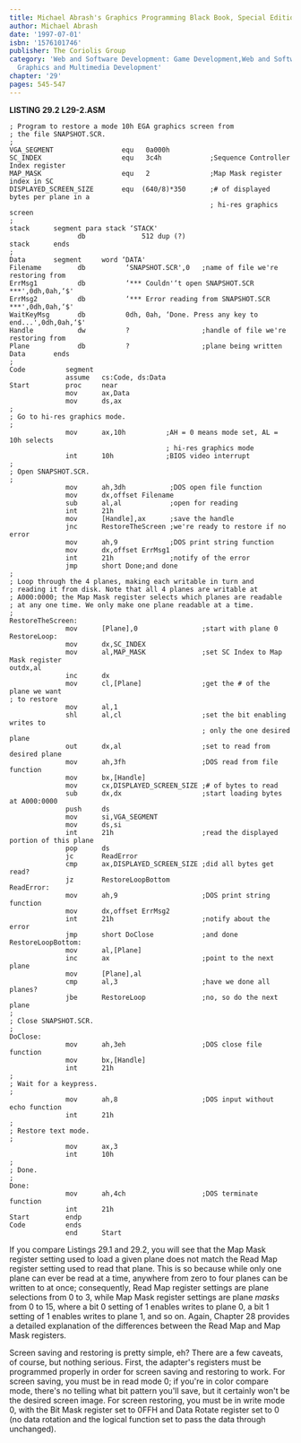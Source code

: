 ```yaml
---
title: Michael Abrash's Graphics Programming Black Book, Special Edition
author: Michael Abrash
date: '1997-07-01'
isbn: '1576101746'
publisher: The Coriolis Group
category: 'Web and Software Development: Game Development,Web and Software Development:
  Graphics and Multimedia Development'
chapter: '29'
pages: 545-547
---
```


**LISTING 29.2 L29-2.ASM**

    ; Program to restore a mode 10h EGA graphics screen from
    ; the file SNAPSHOT.SCR.
    ;
    VGA_SEGMENT                 equ   0a000h
    SC_INDEX                    equ   3c4h            ;Sequence Controller Index register
    MAP_MASK                    equ   2               ;Map Mask register index in SC
    DISPLAYED_SCREEN_SIZE       equ  (640/8)*350      ;# of displayed bytes per plane in a
                                                      ; hi-res graphics screen
    ;
    stack      segment para stack ‘STACK'
                     db              512 dup (?)
    stack      ends
    ;
    Data       segment     word ‘DATA'
    Filename         db          ‘SNAPSHOT.SCR',0   ;name of file we're restoring from
    ErrMsg1          db          ‘*** Couldn'‘t open SNAPSHOT.SCR ***',0dh,0ah,‘$'
    ErrMsg2          db          ‘*** Error reading from SNAPSHOT.SCR ***',0dh,0ah,‘$'
    WaitKeyMsg       db          0dh, 0ah, ‘Done. Press any key to end...',0dh,0ah,‘$'
    Handle           dw          ?                  ;handle of file we're restoring from
    Plane            db          ?                  ;plane being written
    Data       ends
    ;
    Code          segment
                  assume   cs:Code, ds:Data
    Start         proc     near
                  mov      ax,Data
                  mov      ds,ax
    ;
    ; Go to hi-res graphics mode.
    ;
                  mov      ax,10h          ;AH = 0 means mode set, AL = 10h selects
                                           ; hi-res graphics mode
                  int      10h             ;BIOS video interrupt
    ;
    ; Open SNAPSHOT.SCR.
    ;
                  mov      ah,3dh           ;DOS open file function
                  mov      dx,offset Filename
                  sub      al,al            ;open for reading
                  int      21h
                  mov      [Handle],ax      ;save the handle
                  jnc      RestoreTheScreen ;we're ready to restore if no error
                  mov      ah,9             ;DOS print string function
                  mov      dx,offset ErrMsg1
                  int      21h              ;notify of the error
                  jmp      short Done;and done
    ;
    ; Loop through the 4 planes, making each writable in turn and
    ; reading it from disk. Note that all 4 planes are writable at
    ; A000:0000; the Map Mask register selects which planes are readable
    ; at any one time. We only make one plane readable at a time.
    ;
    RestoreTheScreen:
                  mov      [Plane],0                ;start with plane 0
    RestoreLoop:
                  mov      dx,SC_INDEX
                  mov      al,MAP_MASK              ;set SC Index to Map Mask register
    outdx,al
                  inc      dx
                  mov      cl,[Plane]               ;get the # of the plane we want
    ; to restore
                  mov      al,1
                  shl      al,cl                    ;set the bit enabling writes to
                                                    ; only the one desired plane
                  out      dx,al                    ;set to read from desired plane
                  mov      ah,3fh                   ;DOS read from file function
                  mov      bx,[Handle]
                  mov      cx,DISPLAYED_SCREEN_SIZE ;# of bytes to read
                  sub      dx,dx                    ;start loading bytes at A000:0000
                  push     ds
                  mov      si,VGA_SEGMENT
                  mov      ds,si
                  int      21h                      ;read the displayed portion of this plane
                  pop      ds
                  jc       ReadError
                  cmp      ax,DISPLAYED_SCREEN_SIZE ;did all bytes get read?
                  jz       RestoreLoopBottom
    ReadError:
                  mov      ah,9                     ;DOS print string function
                  mov      dx,offset ErrMsg2
                  int      21h                      ;notify about the error
                  jmp      short DoClose            ;and done
    RestoreLoopBottom:
                  mov      al,[Plane]
                  inc      ax                       ;point to the next plane
                  mov      [Plane],al
                  cmp      al,3                     ;have we done all planes?
                  jbe      RestoreLoop              ;no, so do the next plane
    ;
    ; Close SNAPSHOT.SCR.
    ;
    DoClose:
                  mov      ah,3eh                   ;DOS close file function
                  mov      bx,[Handle]
                  int      21h
    ;
    ; Wait for a keypress.
    ;
                  mov      ah,8                     ;DOS input without echo function
                  int      21h
    ;
    ; Restore text mode.
    ;
                  mov      ax,3
                  int      10h
    ;
    ; Done.
    ;
    Done:
                  mov      ah,4ch                   ;DOS terminate function
                  int      21h
    Start         endp
    Code          ends
                  end      Start

If you compare Listings 29.1 and 29.2, you will see that the Map Mask
register setting used to load a given plane does not match the Read Map
register setting used to read that plane. This is so because while only
one plane can ever be read at a time, anywhere from zero to four planes
can be written to at once; consequently, Read Map register settings are
plane selections from 0 to 3, while Map Mask register settings are plane
*masks* from 0 to 15, where a bit 0 setting of 1 enables writes to plane
0, a bit 1 setting of 1 enables writes to plane 1, and so on. Again,
Chapter 28 provides a detailed explanation of the differences between
the Read Map and Map Mask registers.

Screen saving and restoring is pretty simple, eh? There are a few
caveats, of course, but nothing serious. First, the adapter's registers
must be programmed properly in order for screen saving and restoring to
work. For screen saving, you must be in read mode 0; if you're in color
compare mode, there's no telling what bit pattern you'll save, but it
certainly won't be the desired screen image. For screen restoring, you
must be in write mode 0, with the Bit Mask register set to 0FFH and Data
Rotate register set to 0 (no data rotation and the logical function set
to pass the data through unchanged).
